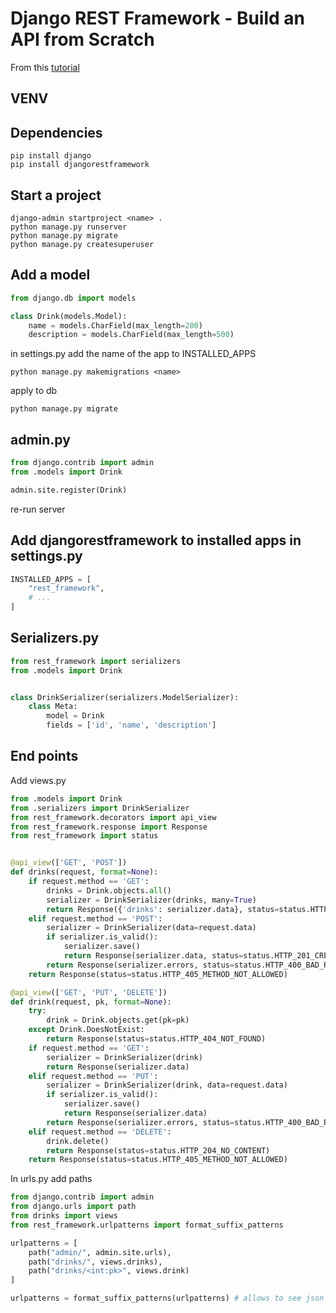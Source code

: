 # Django REST Framework - Build an API from Scratch

From this [tutorial](https://www.youtube.com/watch?v=i5JykvxUk_A&list=PL_c9BZzLwBRLCpTc20e2pFT1lmbnevegR&index=2)

## VENV

## Dependencies

```shell
pip install django
pip install djangorestframework
```

## Start a project

```shell
django-admin startproject <name> .
python manage.py runserver
python manage.py migrate
python manage.py createsuperuser
```

## Add a model

```py
from django.db import models

class Drink(models.Model):
    name = models.CharField(max_length=200)
    description = models.CharField(max_length=500)
```

in settings.py add the name of the app to INSTALLED_APPS

```shell
python manage.py makemigrations <name>
```

apply to db

```shell
python manage.py migrate
```

## admin.py

```py
from django.contrib import admin
from .models import Drink

admin.site.register(Drink)
```

re-run server

## Add djangorestframework to installed apps in settings.py

```py
INSTALLED_APPS = [
    "rest_framework",
    # ...
]
```

## Serializers.py

```py
from rest_framework import serializers
from .models import Drink


class DrinkSerializer(serializers.ModelSerializer):
    class Meta:
        model = Drink
        fields = ['id', 'name', 'description']

```

## End points

Add views.py

```py
from .models import Drink
from .serializers import DrinkSerializer
from rest_framework.decorators import api_view
from rest_framework.response import Response
from rest_framework import status


@api_view(['GET', 'POST'])
def drinks(request, format=None):
    if request.method == 'GET':
        drinks = Drink.objects.all()
        serializer = DrinkSerializer(drinks, many=True)
        return Response({'drinks': serializer.data}, status=status.HTTP_200_OK)
    elif request.method == 'POST':
        serializer = DrinkSerializer(data=request.data)
        if serializer.is_valid():
            serializer.save()
            return Response(serializer.data, status=status.HTTP_201_CREATED)
        return Response(serializer.errors, status=status.HTTP_400_BAD_REQUEST)
    return Response(status=status.HTTP_405_METHOD_NOT_ALLOWED)

@api_view(['GET', 'PUT', 'DELETE'])
def drink(request, pk, format=None):
    try:
        drink = Drink.objects.get(pk=pk)
    except Drink.DoesNotExist:
        return Response(status=status.HTTP_404_NOT_FOUND)
    if request.method == 'GET':
        serializer = DrinkSerializer(drink)
        return Response(serializer.data)
    elif request.method == 'PUT':
        serializer = DrinkSerializer(drink, data=request.data)
        if serializer.is_valid():
            serializer.save()
            return Response(serializer.data)
        return Response(serializer.errors, status=status.HTTP_400_BAD_REQUEST)
    elif request.method == 'DELETE':
        drink.delete()
        return Response(status=status.HTTP_204_NO_CONTENT)
    return Response(status=status.HTTP_405_METHOD_NOT_ALLOWED)
```

In urls.py add paths

```py
from django.contrib import admin
from django.urls import path
from drinks import views
from rest_framework.urlpatterns import format_suffix_patterns

urlpatterns = [
    path("admin/", admin.site.urls),
    path("drinks/", views.drinks),
    path("drinks/<int:pk>", views.drink)
]

urlpatterns = format_suffix_patterns(urlpatterns) # allows to see json format in browser, e.g. "drinks/1.json/"
```
